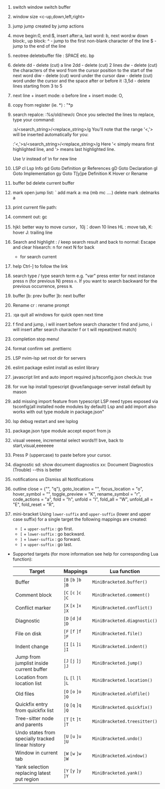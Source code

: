 1. switch window
   <c-h> <c-l>
   switch buffer
   <H><L>

2. window size
   <c-up,down,left,right>

3. jump
   <c-o> <c-i> jump created by jump actions

4. move
   begin:0, end:$, insert after:a, last word: b, next word:w
   down block:<c-D>, up block: <c-U>
   ^ - jump to the first non-blank character of the line
   $ - jump to the end of the line

5. neotree deletebuffer file
   <leader>: SPACE
   etc. <leader>bp

6. delete
   dd - delete (cut) a line
   2dd - delete (cut) 2 lines
   dw - delete (cut) the characters of the word from the cursor position to the start of the next word
   diw - delete (cut) word under the cursor
   daw - delete (cut) word under the cursor and the space after or before it
   :3,5d - delete lines starting from 3 to 5

7. next line + insert mode: o
   before line + insert mode: O,

8. copy from register (ie. *) : "*p

9. search repalce: :%s/old/new/c
   Once you selected the lines to replace, type your command:

   :s/<search_string>/<replace_string>/g
   You'll note that the range '<,'> will be inserted automatically for you:

   :'<,'>s/<search_string>/<replace_string>/g
   Here '< simply means first highlighted line, and '> means last highlighted line.

   Use \r instead of \n for new line

11. LSP
    <leader>cl Lsp Info
    gd Goto Definition
    gr References
    gD Goto Declaration
    gI Goto Implementation
    gy Goto T[y]pe Definition
    K Hover
    <leader>cr Rename

12. buffer
    <leader>bd delete current buffer

13. mark
    open jump list: `
    add mark a: ma (mb mc ....)
    delete mark :delmarks a

14. print current file path: <c-g>

15. comment out:
    gc

16. hjkl: better way to move cursor，10j：down 10 lines
    HL : move tab, K: hover J: trailing line

17. Search and highlight : /
    keep search result and back to normal: <enter>
    Escape and clear hlsearch: <esc>
    n for next N for back
    * for search current

19. help
    Ctrl-] to follow the link

20. search
    type /
    type search term e.g. "var"
    press enter
    for next instance press n (for previous N)
    press `n`. If you want to search backward for the previous occurrence, press `N`.

21. buffer
    [b: prev buffer
    ]b: next buffer

22. Rename
    <leader>cr : rename prompt

23. :qa quit all windows for quick open next time

24. f find and jump, i will insert before search character
    t find and jumo, i will insert after search character
    f or t will repeat(next match)

25. completion
    <c-e> stop menu!

26. format
    confirm set .prettierrc

27. LSP
    nvim-lsp set root dir for servers

28. eslint
    package eslint install as eslint library

29. javascript lint and auto import
    required js/tsconfig.json
    checkJs: true
    
30. for vue lsp
    install typescript
    @vue/language-server install default by mason


31. add missing import
    feature from typescript LSP
    need types exposed via tsconfig(all installed node modules by default)
    Lsp and add import also works with out type module in package.json"

32. lsp debug
    restart and see lsplog

33. package.json
    type module accept export from js

34. visual
    veeeee, incremental select words!!!
    bve, back to start,visual,eeeeeee

35. Press P (uppercase) to paste before your cursor.

36. diagnostic
    <leader>sd: show document diagnostics
    <leader>xx: Document Diagnostics (Trouble) --this is better

37. notifications
    <leader>un	Dismiss all Notifications

38. outline
    close = {"<Esc>", "q"},
    goto_location = "<Cr>",
    focus_location = "o",
    hover_symbol = "<C-space>",
    toggle_preview = "K",
    rename_symbol = "r",
    code_actions = "a",
    fold = "h",
    unfold = "l",
    fold_all = "W",
    unfold_all = "E",
    fold_reset = "R",
39. mini-bracket
     Using `lower-suffix` and `upper-suffix` (lower and upper case suffix) for a single target the following mappings are created:
    - `[` + `upper-suffix` : go first.
    - `[` + `lower-suffix` : go backward.
    - `]` + `lower-suffix` : go forward.
    - `]` + `upper-suffix` : go last.

- Supported targets (for more information see help for corresponding Lua function):

    | Target                                            | Mappings            | Lua function                 |
    |---------------------------------------------------|---------------------|------------------------------|
    | Buffer                                            | `[B` `[b` `]b` `]B` | `MiniBracketed.buffer()`     |
    | Comment block                                     | `[C` `[c` `]c` `]C` | `MiniBracketed.comment()`    |
    | Conflict marker                                   | `[X` `[x` `]x` `]X` | `MiniBracketed.conflict()`   |
    | Diagnostic                                        | `[D` `[d` `]d` `]D` | `MiniBracketed.diagnostic()` |
    | File on disk                                      | `[F` `[f` `]f` `]F` | `MiniBracketed.file()`       |
    | Indent change                                     | `[I` `[i` `]i` `]I` | `MiniBracketed.indent()`     |
    | Jump from jumplist inside current buffer          | `[J` `[j` `]j` `]J` | `MiniBracketed.jump()`       |
    | Location from location list                       | `[L` `[l` `]l` `]L` | `MiniBracketed.location()`   |
    | Old files                                         | `[O` `[o` `]o` `]O` | `MiniBracketed.oldfile()`    |
    | Quickfix entry from quickfix list                 | `[Q` `[q` `]q` `]Q` | `MiniBracketed.quickfix()`   |
    | Tree-sitter node and parents                      | `[T` `[t` `]t` `]T` | `MiniBracketed.treesitter()` |
    | Undo states from specially tracked linear history | `[U` `[u` `]u` `]U` | `MiniBracketed.undo()`       |
    | Window in current tab                             | `[W` `[w` `]w` `]W` | `MiniBracketed.window()`     |
    | Yank selection replacing latest put region        | `[Y` `[y` `]y` `]Y` | `MiniBracketed.yank()`       |
